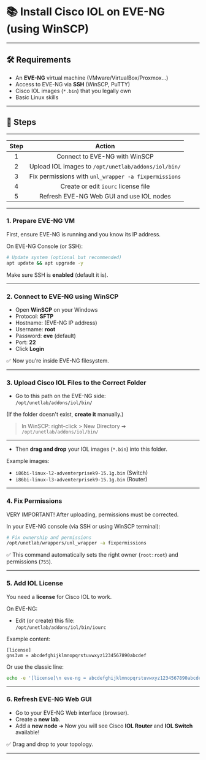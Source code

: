 
# 📚 Install Cisco IOL on EVE-NG (using WinSCP)

---

## 🛠 Requirements

- An **EVE-NG** virtual machine (VMware/VirtualBox/Proxmox...)
- Access to EVE-NG via **SSH** (WinSCP, PuTTY)
- Cisco IOL images (`*.bin`) that you legally own
- Basic Linux skills

---

## 🧩 Steps
---

| Step | Action                                     |
|:----:|:------------------------------------------:|
| 1    | Connect to EVE-NG with WinSCP               |
| 2    | Upload IOL images to `/opt/unetlab/addons/iol/bin/` |
| 3    | Fix permissions with `unl_wrapper -a fixpermissions` |
| 4    | Create or edit `iourc` license file         |
| 5    | Refresh EVE-NG Web GUI and use IOL nodes    |


---

### 1. Prepare EVE-NG VM

First, ensure EVE-NG is running and you know its IP address.

On EVE-NG Console (or SSH):

```bash
# Update system (optional but recommended)
apt update && apt upgrade -y
```

Make sure SSH is **enabled** (default it is).

---

### 2. Connect to EVE-NG using WinSCP

- Open **WinSCP** on your Windows
- Protocol: **SFTP**
- Hostname: (EVE-NG IP address)
- Username: **root**
- Password: **eve** (default)
- Port: **22**
- Click **Login**

✅ Now you’re inside EVE-NG filesystem.

---

### 3. Upload Cisco IOL Files to the Correct Folder

- Go to this path on the EVE-NG side:  
  `/opt/unetlab/addons/iol/bin/`

(If the folder doesn't exist, **create it** manually.)

> In WinSCP: right-click > New Directory ➔ `/opt/unetlab/addons/iol/bin/`

---

- Then **drag and drop** your IOL images (`*.bin`) into this folder.

Example images:
- `i86bi-linux-l2-adventerprisek9-15.1g.bin` (Switch)
- `i86bi-linux-l3-adventerprisek9-15.1g.bin` (Router)

---

### 4. Fix Permissions

VERY IMPORTANT! After uploading, permissions must be corrected.

In your EVE-NG console (via SSH or using WinSCP terminal):

```bash
# Fix ownership and permissions
/opt/unetlab/wrappers/unl_wrapper -a fixpermissions
```

✅ This command automatically sets the right owner (`root:root`) and permissions (`755`).

---

### 5. Add IOL License

You need a **license** for Cisco IOL to work.

On EVE-NG:

- Edit (or create) this file:  
  `/opt/unetlab/addons/iol/bin/iourc`

Example content:
```
[license]
gns3vm = abcdefghijklmnopqrstuvwxyz1234567890abcdef
```

Or use the classic line:

```bash
echo -e '[license]\n eve-ng = abcdefghijklmnopqrstuvwxyz1234567890abcdef' > /opt/unetlab/addons/iol/bin/iourc
```



---

### 6. Refresh EVE-NG Web GUI

- Go to your EVE-NG Web interface (browser).
- Create a **new lab**.
- Add a **new node** ➔ Now you will see Cisco **IOL Router** and **IOL Switch** available!
  
✅ Drag and drop to your topology.

---
